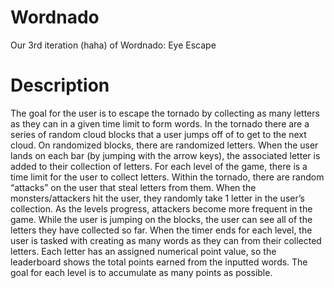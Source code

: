 # Wordnado
Our 3rd iteration (haha) of Wordnado: Eye Escape

# Description
The goal for the user is to escape the tornado by collecting as many letters as they can in a given time limit to form words. In the tornado there are a series of random cloud blocks that a user jumps off of to get to the next cloud. On randomized blocks, there are randomized letters. When the user lands on each bar (by jumping with the arrow keys), the associated letter is added to their collection of letters. For each level of the game, there is a time limit for the user to collect letters. Within the tornado, there are random “attacks” on the user that steal letters from them. When the monsters/attackers hit the user, they randomly take 1 letter in the user’s collection. As the levels progress, attackers become more frequent in the game. While the user is jumping on the blocks, the user can see all of the letters they have collected so far. When the timer ends for each level, the user is tasked with creating as many words as they can from their collected letters. Each letter has an assigned numerical point value, so the leaderboard shows the total points earned from the inputted words. The goal for each level is to accumulate as many points as possible.